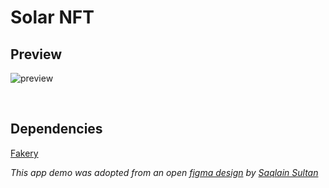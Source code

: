 # Solar NFT

## Preview

![preview](DocsMedia//solar_nft_MP4_AdobeExpress.gif)

&nbsp;

## Dependencies

[Fakery](https://github.com/vadymmarkov/Fakery)

_This app demo was adopted from an open [figma design](<https://www.figma.com/file/v8hpnQOXCF67QH7DQUuBG0/NFT-APP-UI-(Community)?node-id=1%3A121&t=maVO14zPY2bT6Ro4-1>) by [Saqlain Sultan](https://saqlain.studio/)_
